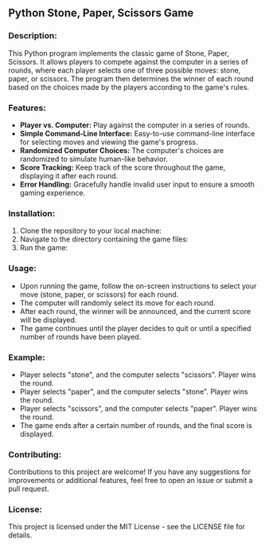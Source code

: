 ## Python Stone, Paper, Scissors Game

### Description:
This Python program implements the classic game of Stone, Paper, Scissors. It allows players to compete against the computer in a series of rounds, where each player selects one of three possible moves: stone, paper, or scissors. The program then determines the winner of each round based on the choices made by the players according to the game's rules.

### Features:
- **Player vs. Computer:** Play against the computer in a series of rounds.
- **Simple Command-Line Interface:** Easy-to-use command-line interface for selecting moves and viewing the game's progress.
- **Randomized Computer Choices:** The computer's choices are randomized to simulate human-like behavior.
- **Score Tracking:** Keep track of the score throughout the game, displaying it after each round.
- **Error Handling:** Gracefully handle invalid user input to ensure a smooth gaming experience.

### Installation:
1. Clone the repository to your local machine:
2. Navigate to the directory containing the game files:
3. Run the game:

### Usage:
- Upon running the game, follow the on-screen instructions to select your move (stone, paper, or scissors) for each round.
- The computer will randomly select its move for each round.
- After each round, the winner will be announced, and the current score will be displayed.
- The game continues until the player decides to quit or until a specified number of rounds have been played.

### Example:
- Player selects "stone", and the computer selects "scissors". Player wins the round.
- Player selects "paper", and the computer selects "stone". Player wins the round.
- Player selects "scissors", and the computer selects "paper". Player wins the round.
- The game ends after a certain number of rounds, and the final score is displayed.

### Contributing:
Contributions to this project are welcome! If you have any suggestions for improvements or additional features, feel free to open an issue or submit a pull request.

### License:
This project is licensed under the MIT License - see the LICENSE file for details.

